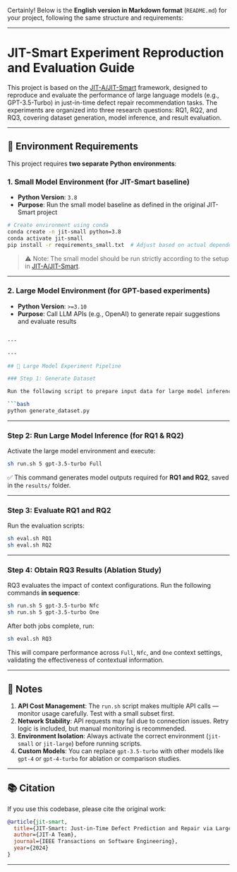 Certainly! Below is the **English version in Markdown format** (`README.md`) for your project, following the same structure and requirements:

---

# JIT-Smart Experiment Reproduction and Evaluation Guide

This project is based on the [JIT-A/JIT-Smart](https://github.com/JIT-A/JIT-Smart) framework, designed to reproduce and evaluate the performance of large language models (e.g., GPT-3.5-Turbo) in just-in-time defect repair recommendation tasks. The experiments are organized into three research questions: RQ1, RQ2, and RQ3, covering dataset generation, model inference, and result evaluation.

---

## 🧰 Environment Requirements

This project requires **two separate Python environments**:

### 1. Small Model Environment (for JIT-Smart baseline)

- **Python Version**: `3.8`
- **Purpose**: Run the small model baseline as defined in the original JIT-Smart project

```bash
# Create environment using conda
conda create -n jit-small python=3.8
conda activate jit-small
pip install -r requirements_small.txt  # Adjust based on actual dependencies
```

> ⚠️ Note: The small model should be run strictly according to the setup in [JIT-A/JIT-Smart](https://github.com/JIT-A/JIT-Smart).

---

### 2. Large Model Environment (for GPT-based experiments)

- **Python Version**: `>=3.10`
- **Purpose**: Call LLM APIs (e.g., OpenAI) to generate repair suggestions and evaluate results

```bash

---

---

## 🚀 Large Model Experiment Pipeline

### Step 1: Generate Dataset

Run the following script to prepare input data for large model inference:

```bash
python generate_dataset.py
```

---

### Step 2: Run Large Model Inference (for RQ1 & RQ2)

Activate the large model environment and execute:

```bash
sh run.sh 5 gpt-3.5-turbo Full
```

✅ This command generates model outputs required for **RQ1 and RQ2**, saved in the `results/` folder.

---

### Step 3: Evaluate RQ1 and RQ2

Run the evaluation scripts:

```bash
sh eval.sh RQ1
sh eval.sh RQ2
```

---

### Step 4: Obtain RQ3 Results (Ablation Study)

RQ3 evaluates the impact of context configurations. Run the following commands **in sequence**:

```bash
sh run.sh 5 gpt-3.5-turbo Nfc   
sh run.sh 5 gpt-3.5-turbo One   
```

After both jobs complete, run:

```bash
sh eval.sh RQ3
```

This will compare performance across `Full`, `Nfc`, and `One` context settings, validating the effectiveness of contextual information.

---


## 📝 Notes

1. **API Cost Management**: The `run.sh` script makes multiple API calls — monitor usage carefully. Test with a small subset first.
2. **Network Stability**: API requests may fail due to connection issues. Retry logic is included, but manual monitoring is recommended.
3. **Environment Isolation**: Always activate the correct environment (`jit-small` or `jit-large`) before running scripts.
4. **Custom Models**: You can replace `gpt-3.5-turbo` with other models like `gpt-4` or `gpt-4-turbo` for ablation or comparison studies.

---

## 📚 Citation

If you use this codebase, please cite the original work:

```bibtex
@article{jit-smart,
  title={JIT-Smart: Just-in-Time Defect Prediction and Repair via Large Language Models},
  author={JIT-A Team},
  journal={IEEE Transactions on Software Engineering},
  year={2024}
}
```

---
